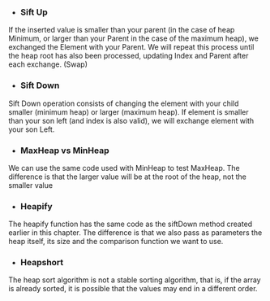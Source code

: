 - ### Sift Up

If the inserted value is smaller than your parent (in the case of heap
Minimum, or larger than your Parent in the case of the maximum heap), we exchanged
the Element with your Parent. We will repeat this process until the heap
root has also been processed, updating Index and Parent after each exchange. (Swap)

- ### Sift Down

Sift Down operation consists of changing the element with your child
smaller (minimum heap) or larger (maximum heap). If element is smaller
than your son left (and index is also valid), we will exchange element
with your son Left.

- ### MaxHeap vs MinHeap

We can use the same code used with MinHeap to test
MaxHeap. The difference is that the larger value will
be at the root of the heap, not the smaller value

- ### Heapify

The heapify function has the same code as the siftDown method created
earlier in this chapter. The difference is that we also pass as
parameters the heap itself, its size and the comparison function we want to use.

- ### Heapshort

The heap sort algorithm is not a stable sorting algorithm, that is,
if the array is already sorted, it is possible that the values may
end in a different order.
